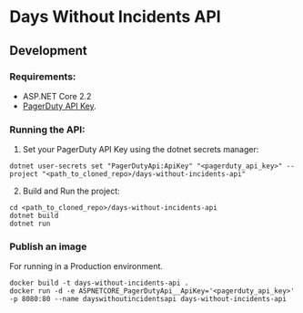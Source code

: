 # Days Without Incidents API

## Development

### Requirements:

- ASP.NET Core 2.2
- [PagerDuty API Key](https://support.pagerduty.com/docs/generating-api-keys).

### Running the API:

1. Set your PagerDuty API Key using the dotnet secrets manager:

```
dotnet user-secrets set "PagerDutyApi:ApiKey" "<pagerduty_api_key>" --project "<path_to_cloned_repo>/days-without-incidents-api"
```

2. Build and Run the project:

```
cd <path_to_cloned_repo>/days-without-incidents-api
dotnet build
dotnet run
```

### Publish an image

For running in a Production environment.

```
docker build -t days-without-incidents-api .
docker run -d -e ASPNETCORE_PagerDutyApi__ApiKey='<pagerduty_api_key>' -p 8080:80 --name dayswithoutincidentsapi days-without-incidents-api

```